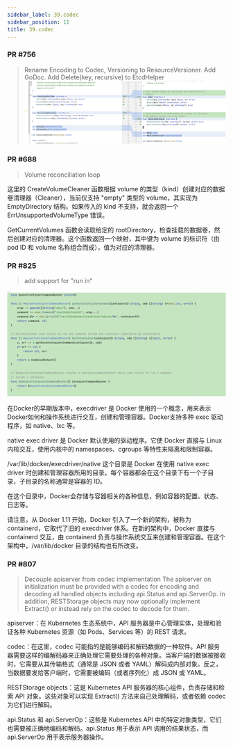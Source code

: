 ```yaml
---
sidebar_label: 39.codec
sidebar_position: 11
title: 39.codec
---
```



### PR #756
> Rename Encoding to Codec, Versioning to ResourceVersioner. Add
GoDoc. Add Delete(key, recursive) to EtcdHelper
![](https://raw.githubusercontent.com/mouuii/picture/master/%E6%88%AA%E5%B1%8F2023-05-27%20%E4%B8%8A%E5%8D%888.51.05.png)

### PR #688
> Volume reconciliation loop

这里的 CreateVolumeCleaner 函数根据 volume 的类型（kind）创建对应的数据卷清理器（Cleaner），当前仅支持 "empty" 类型的 volume，其实现为 EmptyDirectory 结构。如果传入的 kind 不支持，就会返回一个 ErrUnsupportedVolumeType 错误。

GetCurrentVolumes 函数会读取给定的 rootDirectory，检查挂载的数据卷，然后创建对应的清理器。这个函数返回一个映射，其中键为 volume 的标识符（由 pod ID 和 volume 名称组合而成），值为对应的清理器。


### PR #825
> add support for "run in"

![](https://raw.githubusercontent.com/mouuii/picture/master/%E6%88%AA%E5%B1%8F2023-05-27%20%E4%B8%8A%E5%8D%889.06.59.png)


在Docker的早期版本中，execdriver 是 Docker 使用的一个概念，用来表示Docker如何和操作系统进行交互，创建和管理容器。Docker支持多种 exec 驱动程序，如 native、lxc 等。

native exec driver 是 Docker 默认使用的驱动程序。它使 Docker 直接与 Linux 内核交互，使用内核中的 namespaces、cgroups 等特性来隔离和限制容器。

/var/lib/docker/execdriver/native 这个目录是 Docker 在使用 native exec driver 时创建和管理容器所用的目录。每个容器都会在这个目录下有一个子目录，子目录的名称通常是容器的 ID。

在这个目录中，Docker会存储与容器相关的各种信息，例如容器的配置、状态、日志等。

请注意，从 Docker 1.11 开始，Docker 引入了一个新的架构，被称为 containerd，它取代了旧的 execdriver 体系。在新的架构中，Docker 直接与 containerd 交互，由 containerd 负责与操作系统交互来创建和管理容器。在这个架构中，/var/lib/docker 目录的结构也有所改变。


### PR #807
> Decouple apiserver from codec implementation
> The apiserver on initialization must be provided with a codec for encoding
and decoding all handled objects including api.Status and api.ServerOp. In
addition, RESTStorage objects may now optionally implement Extract() or
instead rely on the codec to decode for them.


apiserver：在 Kubernetes 生态系统中，API 服务器是中心管理实体，处理和验证各种 Kubernetes 资源（如 Pods、Services 等）的 REST 请求。

codec：在这里，codec 可能指的是能够编码和解码数据的一种软件。API 服务器需要这样的编解码器来正确处理它需要处理的各种对象。当客户端的数据被接收时，它需要从其传输格式（通常是 JSON 或者 YAML）解码成内部对象。反之，当数据要发给客户端时，它需要被编码（或者序列化）成 JSON 或 YAML。

RESTStorage objects：这是 Kubernetes API 服务器的核心组件，负责存储和检索 API 对象。这些对象可以实现 Extract() 方法来自己处理解码，或者依赖 codec 为它们进行解码。

api.Status 和 api.ServerOp：这些是 Kubernetes API 中的特定对象类型，它们也需要被正确地编码和解码。api.Status 用于表示 API 调用的结果状态，而 api.ServerOp 用于表示服务器操作。